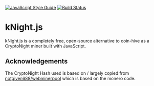 [![JavaScript Style Guide](https://img.shields.io/badge/code_style-standard-brightgreen.svg)](https://standardjs.com)
[![Build Status](https://travis-ci.org/Block-Lab/kNight.js.svg?branch=master)](https://travis-ci.org/Block-Lab/kNight.js)

# kNight.js

kNight.js is a completely free, open-source alternative to coin-hive as a CryptoNight miner built with JavaScript.

## Acknowledgements

The CryptoNight Hash used is based on / largely copied from [notgiven688/webminerpool](https://github.com/notgiven688/webminerpool/tree/master/hash_cn/webassembly) which is based on the monero code.
